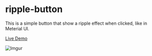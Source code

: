 # ripple-button

This is a simple button that show a ripple effect when clicked, like in Meterial UI.

[Live Demo](https://ripple-button.netlify.app/)

![Imgur](https://i.imgur.com/gmviynG.gifv)
